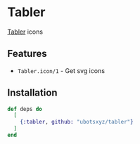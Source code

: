 # Tabler

[Tabler](http://tabler.io/) icons

## Features

- `Tabler.icon/1` - Get svg icons

## Installation

```elixir
def deps do
  [
    {:tabler, github: "ubotsxyz/tabler"}
  ]
end
```
